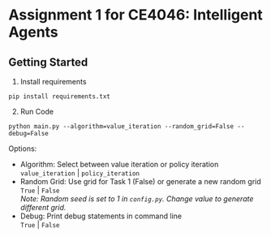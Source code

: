 # Assignment 1 for CE4046: Intelligent Agents

## Getting Started

1. Install requirements
```
pip install requirements.txt 
```
2. Run Code
```
python main.py --algorithm=value_iteration --random_grid=False --debug=False
```
Options:
- Algorithm: Select between value iteration or policy iteration  
`value_iteration` | `policy_iteration`
- Random Grid: Use grid for Task 1 (False) or generate a new random grid  
`True` | `False`  
*Note: Random seed is set to 1 in `config.py`. Change value to generate different grid.*
- Debug: Print debug statements in command line  
`True` | `False`  